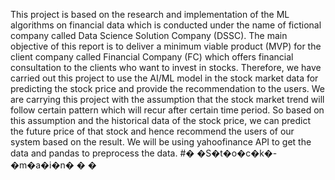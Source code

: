 This project is based on the research and implementation of the ML algorithms on financial data which is conducted under the name of fictional company called Data Science Solution Company (DSSC). The main objective of this report is to deliver a minimum viable product (MVP) for the client company called Financial Company (FC) which offers financial consultation to the clients who want to invest in stocks. Therefore, we have carried out this project to use the AI/ML model in the stock market data for predicting the stock price and provide the recommendation to the users. We are carrying this project with the assumption that the stock market trend will follow certain pattern which will recur after certain time period. So based on this assumption and the historical data of the stock price, we can predict the future price of that stock and hence recommend the users of our system based on the result. We will be using yahoofinance API to get the data and pandas to preprocess the data.
#� �S�t�o�c�k�-�m�a�i�n�
�
�
